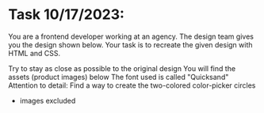 <h1>Task 10/17/2023:</h1>

You are a frontend developer working at an agency. The design team gives you the design shown below. Your task is to recreate the given design with HTML and CSS.

Try to stay as close as possible to the original design
You will find the assets (product images) below
The font used is called "Quicksand"
Attention to detail: Find a way to create the two-colored color-picker circles

- images excluded
